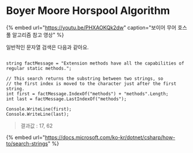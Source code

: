 # Boyer Moore Horspool Algorithm

{% embed url="https://youtu.be/PHXAOKQk2dw" caption="보이어 무어 호스풀 알고리즘 참고 영상" %}

일반적인 문자열 검색은 다음과 같아요.

```text

string factMessage = "Extension methods have all the capabilities of regular static methods.";

// This search returns the substring between two strings, so
// the first index is moved to the character just after the first string.
int first = factMessage.IndexOf("methods") + "methods".Length;
int last = factMessage.LastIndexOf("methods");

Console.WriteLine(first);
Console.WriteLine(last);
```

> 결과값 : 17, 62





{% embed url="https://docs.microsoft.com/ko-kr/dotnet/csharp/how-to/search-strings" %}



